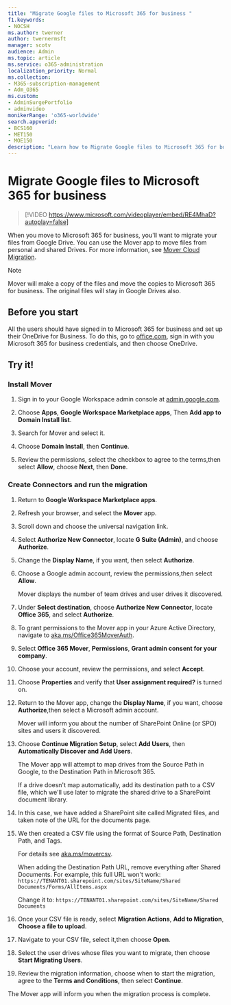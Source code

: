 ```yaml
---
title: "Migrate Google files to Microsoft 365 for business "
f1.keywords:
- NOCSH
ms.author: twerner
author: twernermsft
manager: scotv
audience: Admin
ms.topic: article
ms.service: o365-administration
localization_priority: Normal
ms.collection: 
- M365-subscription-management 
- Adm_O365
ms.custom: 
- AdminSurgePortfolio
- adminvideo
monikerRange: 'o365-worldwide'
search.appverid:
- BCS160
- MET150
- MOE150
description: "Learn how to Migrate Google files to Microsoft 365 for business by using Mover."
---
```


# Migrate Google files to Microsoft 365 for business 

> [!VIDEO https://www.microsoft.com/videoplayer/embed/RE4MhaD?autoplay=false]

When you move to Microsoft 365 for business, you'll want to migrate your files from Google Drive. You can use the Mover app to move files from personal and shared Drives. For more information, see [Mover Cloud Migration](https://docs.microsoft.com/sharepointmigration/mover-plan-migration).

> [!NOTE]
> Mover will make a copy of the files and move the copies to Microsoft 365 for business. The original files will stay in Google Drives also.

## Before you start

All the users should have signed in to Microsoft 365 for business and set up their OneDrive for Business. To do this, go to [office.com](https://office.com), sign in with you Microsoft 365 for business credentials, and then choose OneDrive.

## Try it!

### Install Mover

1. Sign in to your Google Workspace admin console at [admin.google.com](https://admin.google.com).

1. Choose **Apps**, **Google Workspace Marketplace apps**, Then **Add app to Domain Install list**.

1. Search for Mover and select it.

1. Choose **Domain Install**, then **Continue**.

1. Review the permissions, select the checkbox to agree to the terms,then select **Allow**, choose **Next**, then **Done**.

### Create Connectors and run the migration

1. Return to **Google Workspace Marketplace apps**.
1. Refresh your browser, and select the **Mover** app.
1. Scroll down and choose the universal navigation link.
1. Select **Authorize New Connector**, locate **G Suite (Admin)**, and choose **Authorize**.
1. Change the **Display Name**, if you want, then select **Authorize**.
1. Choose a Google admin account, review the permissions,then select **Allow**.

    Mover displays the number of team drives and user drives it discovered. 

1. Under **Select destination**, choose **Authorize New Connector**, locate **Office 365**, and select **Authorize**.
1. To grant permissions to the Mover app in your Azure Active Directory, navigate to [aka.ms/Office365MoverAuth](https://aka.ms/Office365MoverAuth).
1. Select **Office 365 Mover**, **Permissions**, **Grant admin consent for your company**.
1. Choose your account, review the permissions, and select **Accept**.
1. Choose **Properties** and verify that **User assignment required?** is turned on.
1. Return to the Mover app, change the **Display Name**, if you want, choose **Authorize**,then select a Microsoft admin account.

    Mover will inform you about the number of SharePoint Online (or SPO) sites and users it discovered.
1. Choose **Continue Migration Setup**, select **Add Users**, then **Automatically Discover and Add Users**.

    The Mover app will attempt to map drives from the Source Path in Google, to the Destination Path in Microsoft 365. 

    If a drive doesn't map automatically, add its destination path to a CSV file, which we'll use later to migrate the shared drive to a SharePoint document library. 

1. In this case, we have added a SharePoint site called Migrated files, and taken note of the URL for the documents page. 
1. We then created a CSV file using the format of Source Path, Destination Path, and Tags. 

    For details see [aka.ms/movercsv](https://docs.microsoft.com/sharepointmigration/mover-create-migration-csv).

    When adding the Destination Path URL, remove everything after Shared Documents. For example, this full URL won't work:
`https://TENANT01.sharepoint.com/sites/SiteName/Shared Documents/Forms/AllItems.aspx`

    Change it to:
`https://TENANT01.sharepoint.com/sites/SiteName/Shared Documents`

1. Once your CSV file is ready, select **Migration Actions**, **Add to Migration**, **Choose a file to upload**.
1. Navigate to your CSV file, select it,then choose **Open**.
1. Select the user drives whose files you want to migrate, then choose **Start Migrating Users**.
1. Review the migration information, choose when to start the migration, agree to the **Terms and Conditions**, then select **Continue**.

The Mover app will inform you when the migration process is complete.

